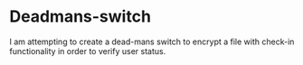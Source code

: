 # Deadmans-switch
I am attempting to create a dead-mans switch to encrypt a file with check-in functionality in order to verify user status.
